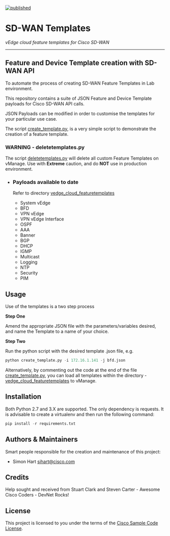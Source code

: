 [![published](https://static.production.devnetcloud.com/codeexchange/assets/images/devnet-published.svg)](https://developer.cisco.com/codeexchange/github/repo/RunSi/SDWAN_Templates)
# SD-WAN Templates

*vEdge cloud feature templates for Cisco SD-WAN*

---

## Feature and Device Template creation with SD-WAN API

To automate the process of creating SD-WAN Feature Templates in Lab environment.

This repository contains a suite of JSON Feature and Device Template payloads for Cisco SD-WAN API calls.

JSON Payloads can be modified in order to customise the templates for your particular use case.

The script [create_template.py](./create_template.py), is a very simple script to demonstrate the creation of a feature template.

### WARNING - deletetemplates.py

The script [deletetemplates.py](./deletetemplates.py) will delete all custom Feature Templates on vManage.  Use with **Extreme** caution, and do **NOT** use in production environment. 

- ### Payloads available to date

  Refer to directory [vedge_cloud_featuretemplates](./vedge_cloud_featuretemplates)

  - System vEdge
  - BFD
  - VPN vEdge
  - VPN vEdge Interface
  - OSPF
  - AAA
  - Banner
  - BGP
  - DHCP
  - IGMP
  - Multicast
  - Logging
  - NTP
  - Security
  - PIM

## Usage

Use of the templates is a two step process

**Step One**

Amend the appropriate JSON file with the parameters/variables desired, and name the Template to a name of your choice.

**Step Two**

Run the python script with the desired template .json file, e.g.

```python
python create_template.py -i 172.16.1.141 -j bfd.json
```

Alternatively, by commenting out the code at the end of the file [create_template.py](./create_template.py), you can load all templates within the directory - [vedge_cloud_featuretemplates](./vedge_cloud_featuretemplates) to vManage.

## Installation

Both Python 2.7 and 3.X are supported.  The only dependency is requests.  It is advisable to create a virtualenv and then run the following command:

```python
pip install -r requirements.txt
```



## Authors & Maintainers

Smart people responsible for the creation and maintenance of this project:

- Simon Hart <sihart@cisco.com>

## Credits

Help sought and received from Stuart Clark and Steven Carter - Awesome Cisco Coders - DevNet Rocks!

## License

This project is licensed to you under the terms of the [Cisco Sample
Code License](./LICENSE).

